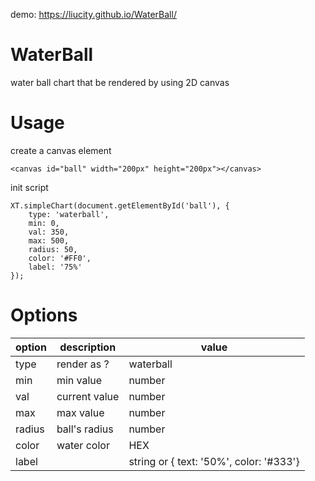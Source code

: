 demo: https://liucity.github.io/WaterBall/

# WaterBall
water ball chart that be rendered by using 2D canvas

# Usage
create a canvas element
```
<canvas id="ball" width="200px" height="200px"></canvas>
```

init script
```
XT.simpleChart(document.getElementById('ball'), {
    type: 'waterball',
    min: 0,
    val: 350,
    max: 500,
    radius: 50,
    color: '#FF0',
    label: '75%'
});
```

# Options
| option             | description           | value        |
 -------------------- | --------------------- | ------------- 
| type                | render as ?           | waterball    |
| min                 | min value             | number       |
| val                 | current value         | number       |
| max                 | max value             | number       |
| radius              | ball's radius         | number       |
| color               | water color           | HEX          |
| label               |                       | string or { text: '50%', color: '#333'} |
